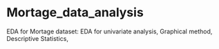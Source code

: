 # Mortage_data_analysis
EDA for Mortage dataset: 
EDA for univariate analysis,
Graphical method,
Descriptive Statistics,
